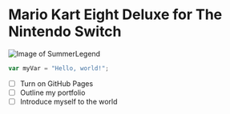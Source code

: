 # Mario Kart Eight Deluxe for The Nintendo Switch
![Image of SummerLegend](https://i.pinimg.com/736x/d0/ec/e9/d0ece9ad6992603199153e8ee7382cae.jpg)
``` javascript
var myVar = "Hello, world!";
```
- [ ] Turn on GitHub Pages
- [ ] Outline my portfolio
- [ ] Introduce myself to the world
